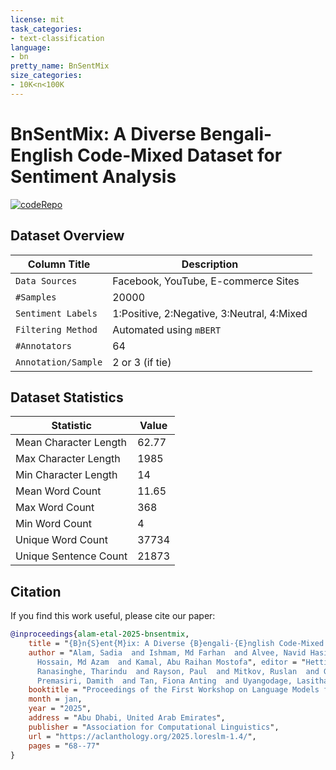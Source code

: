 ```yaml
---
license: mit
task_categories:
- text-classification
language:
- bn
pretty_name: BnSentMix
size_categories:
- 10K<n<100K
---
```


# BnSentMix: A Diverse Bengali-English Code-Mixed Dataset for Sentiment Analysis

[![codeRepo](https://img.shields.io/badge/Code-Nishita2000/BnSentMix-blue?logo=GitHub)](https://github.com/Nishita2000/BnSentMix)

## Dataset Overview

Column Title | Description
------------ | -------------
`Data Sources` | Facebook, YouTube, E-commerce Sites
`#Samples` | 20000
`Sentiment Labels` | 1:Positive, 2:Negative, 3:Neutral, 4:Mixed
`Filtering Method` | Automated using `mBERT`
`#Annotators` | 64
`Annotation/Sample` | 2 or 3 (if tie)

## Dataset Statistics

| Statistic               | Value  |
|-------------------------|--------|
| Mean Character Length    | 62.77  |
| Max Character Length     | 1985   |
| Min Character Length     | 14     |
| Mean Word Count          | 11.65  |
| Max Word Count           | 368    |
| Min Word Count           | 4      |
| Unique Word Count        | 37734  |
| Unique Sentence Count    | 21873  |

## Citation

If you find this work useful, please cite our paper:

```bib
@inproceedings{alam-etal-2025-bnsentmix,
    title = "{B}n{S}ent{M}ix: A Diverse {B}engali-{E}nglish Code-Mixed Dataset for Sentiment Analysis",
    author = "Alam, Sadia  and Ishmam, Md Farhan  and Alvee, Navid Hasin  and Siddique, Md Shahnewaz  and
      Hossain, Md Azam  and Kamal, Abu Raihan Mostofa", editor = "Hettiarachchi, Hansi  and
      Ranasinghe, Tharindu  and Rayson, Paul  and Mitkov, Ruslan  and Gaber, Mohamed  and
      Premasiri, Damith  and Tan, Fiona Anting  and Uyangodage, Lasitha",
    booktitle = "Proceedings of the First Workshop on Language Models for Low-Resource Languages",
    month = jan,
    year = "2025",
    address = "Abu Dhabi, United Arab Emirates",
    publisher = "Association for Computational Linguistics",
    url = "https://aclanthology.org/2025.loreslm-1.4/",
    pages = "68--77"
}
```